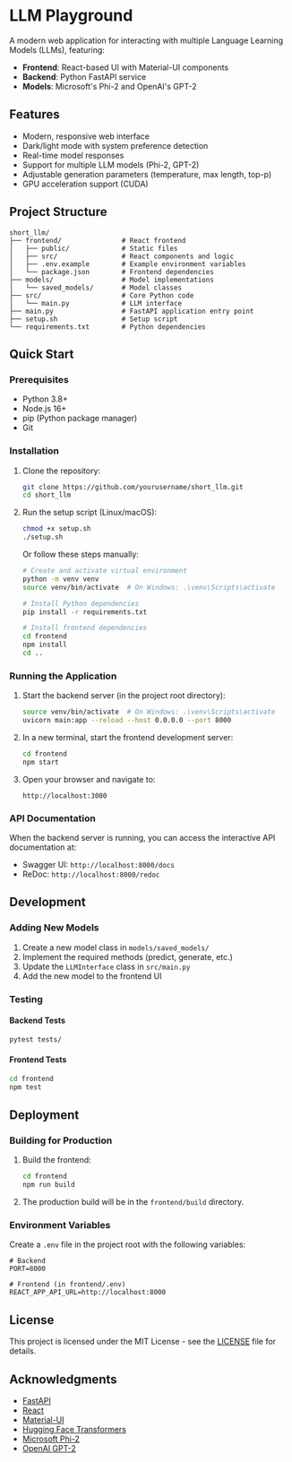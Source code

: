 # LLM Playground

A modern web application for interacting with multiple Language Learning Models (LLMs), featuring:
- **Frontend**: React-based UI with Material-UI components
- **Backend**: Python FastAPI service
- **Models**: Microsoft's Phi-2 and OpenAI's GPT-2

## Features

- Modern, responsive web interface
- Dark/light mode with system preference detection
- Real-time model responses
- Support for multiple LLM models (Phi-2, GPT-2)
- Adjustable generation parameters (temperature, max length, top-p)
- GPU acceleration support (CUDA)

## Project Structure

```
short_llm/
├── frontend/               # React frontend
│   ├── public/             # Static files
│   ├── src/                # React components and logic
│   ├── .env.example        # Example environment variables
│   └── package.json        # Frontend dependencies
├── models/                 # Model implementations
│   └── saved_models/       # Model classes
├── src/                    # Core Python code
│   └── main.py             # LLM interface
├── main.py                 # FastAPI application entry point
├── setup.sh                # Setup script
└── requirements.txt        # Python dependencies
```

## Quick Start

### Prerequisites

- Python 3.8+
- Node.js 16+
- pip (Python package manager)
- Git

### Installation

1. Clone the repository:
   ```bash
   git clone https://github.com/yourusername/short_llm.git
   cd short_llm
   ```

2. Run the setup script (Linux/macOS):
   ```bash
   chmod +x setup.sh
   ./setup.sh
   ```
   
   Or follow these steps manually:
   ```bash
   # Create and activate virtual environment
   python -m venv venv
   source venv/bin/activate  # On Windows: .\venv\Scripts\activate
   
   # Install Python dependencies
   pip install -r requirements.txt
   
   # Install frontend dependencies
   cd frontend
   npm install
   cd ..
   ```

### Running the Application

1. Start the backend server (in the project root directory):
   ```bash
   source venv/bin/activate  # On Windows: .\venv\Scripts\activate
   uvicorn main:app --reload --host 0.0.0.0 --port 8000
   ```

2. In a new terminal, start the frontend development server:
   ```bash
   cd frontend
   npm start
   ```

3. Open your browser and navigate to:
   ```
   http://localhost:3000
   ```

### API Documentation

When the backend server is running, you can access the interactive API documentation at:
- Swagger UI: `http://localhost:8000/docs`
- ReDoc: `http://localhost:8000/redoc`

## Development

### Adding New Models

1. Create a new model class in `models/saved_models/`
2. Implement the required methods (predict, generate, etc.)
3. Update the `LLMInterface` class in `src/main.py`
4. Add the new model to the frontend UI

### Testing

#### Backend Tests
```bash
pytest tests/
```

#### Frontend Tests
```bash
cd frontend
npm test
```

## Deployment

### Building for Production

1. Build the frontend:
   ```bash
   cd frontend
   npm run build
   ```

2. The production build will be in the `frontend/build` directory.

### Environment Variables

Create a `.env` file in the project root with the following variables:

```env
# Backend
PORT=8000

# Frontend (in frontend/.env)
REACT_APP_API_URL=http://localhost:8000
```

## License

This project is licensed under the MIT License - see the [LICENSE](LICENSE) file for details.

## Acknowledgments

- [FastAPI](https://fastapi.tiangolo.com/)
- [React](https://reactjs.org/)
- [Material-UI](https://mui.com/)
- [Hugging Face Transformers](https://huggingface.co/transformers/)
- [Microsoft Phi-2](https://huggingface.co/microsoft/phi-2)
- [OpenAI GPT-2](https://huggingface.co/gpt2)
